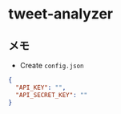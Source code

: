 # tweet-analyzer

## メモ

- Create `config.json`

```json
{
  "API_KEY": "",
  "API_SECRET_KEY": ""
}
```

